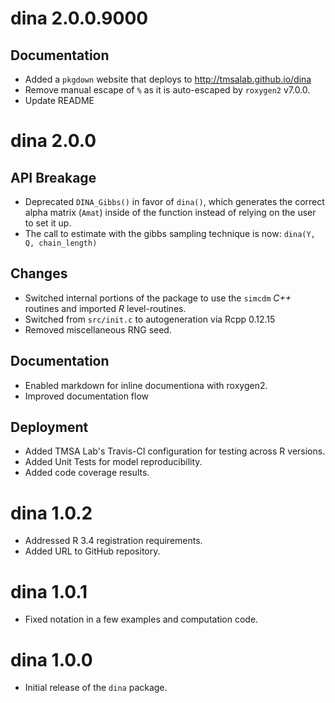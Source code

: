 # dina 2.0.0.9000

## Documentation

- Added a `pkgdown` website that deploys to <http://tmsalab.github.io/dina>
- Remove manual escape of `%` as it is auto-escaped by `roxygen2` v7.0.0.
- Update README

# dina 2.0.0

## API Breakage

- Deprecated `DINA_Gibbs()` in favor of `dina()`, which generates the correct
  alpha matrix (`Amat`) inside of the function instead of relying on the user
  to set it up.
- The call to estimate with the gibbs sampling technique is now: `dina(Y, Q, chain_length)`

## Changes

- Switched internal portions of the package to use the `simcdm` _C++_ routines
  and imported _R_ level-routines.
- Switched from `src/init.c` to autogeneration via Rcpp 0.12.15
- Removed miscellaneous RNG seed. 

## Documentation

- Enabled markdown for inline documentiona with roxygen2.
- Improved documentation flow

## Deployment

- Added TMSA Lab's Travis-CI configuration for testing across R versions.
- Added Unit Tests for model reproducibility.
- Added code coverage results.

# dina 1.0.2

- Addressed R 3.4 registration requirements.
- Added URL to GitHub repository.

# dina 1.0.1

- Fixed notation in a few examples and computation code.

# dina 1.0.0

- Initial release of the `dina` package.

